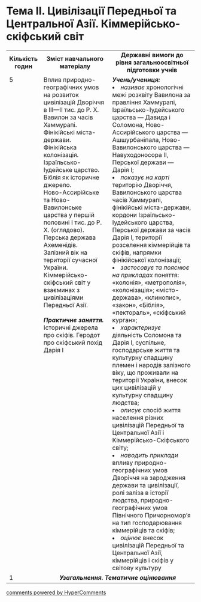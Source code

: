 <div id="hypercomments_widget" class="js-hypercomments-widget invisible"></div>

# Тема ІI. Цивілізації Передньої та Центральної Азії. Кіммерійсько-скіфський світ

<table>
  <tr>
    <td width="10%" align="center"><b>Кількість годин</b></td>  
    <td width="40%" align="center"><b>Зміст навчального матеріалу</b></td>
    <td width="50%" align="center"><b>Державні вимоги  до рівня загальноосвітньої підготовки учнів</b></td>
  </tr>
  <tr>
<td width="10%" style="vertical-align:top !important;">5</td>
    <td width="40%" style="vertical-align:top !important;">
Вплив природно-географічних умов на розвиток цивілізацій Дворіччя в ІІІ—ІІ тис. до Р. Х. Вавилон за часів Хаммурапі.<br>
Фінікійські міста-держави.<br>
Фінікійська колонізація.<br>
Ізраїльсько-Іудейське царство. Біблія як історичне джерело. <br>
Ново-Ассирійське та Ново-Вавилонське царства у першій половині І тис. до Р. Х. (оглядово). Перська держава Ахеменідів.<br>
Залізний вік на території сучасної України. Кіммерійсько-скіфський світ у взаєминах з цивілізаціями Передньої Азії.<br>
<br>
<b><i>Практичне заняття.</i></b><br>
Історичні джерела про скіфів.  Геродот про скіфський похід Дарія І
</td>
    <td width="50%" style="vertical-align:top !important;">
<i><b>Учень/учениця:</b></i><br>
<li><i>називає</i> хронологічні межі розквіту Вавилона за правління Хаммурапі, Ізраїльсько-Іудейського царства — Давида і Соломона, Ново-Ассирійського царства — Ашшурбаніпала, Ново-Вавилонського царства — Навуходоносора ІІ, Перської держави — Дарія І; </li>
<li><i>показує на карті</i> територію Дворіччя, Вавилонського царства часів Хаммурапі, фінікійські міста-держави, кордони Ізраїльсько-Іудейського царства, Перської держави за часів Дарія І, території розселення кіммерійців та скіфів, напрямки фінікійської колонізації;</li>
<li><i>застосовує та пояснює на прикладах</i> поняття: «колонія», «метрополія», «колонізація»; «місто-держава», «клинопис», «закон», «Біблія», «пектораль», «скіфський курган»;</li>
<li><i>характеризує</i> діяльність Соломона та Дарія І, суспільне, господарське життя та культурну спадщину племен і народів залізного віку, що проживали на території України, внесок цих  цивілізацій у культурну спадщину людства;</li>
<li><i>описує</i> спосіб життя населення різних цивілізацій Передньої та Центральної Азії і Кіммерійсько-Скіфського світу;</li>
<li><i>наводить приклади</i> впливу природно-географічних умов Дворіччя на зародження держави та цивілізації, ролі заліза в історії людства, природно-географічних умов Північного Причорномор’я на тип господарювання кіммерійців та скіфів;</li>
<li><i>оцінює</i> внесок цивілізацій Передньої та Центральної Азії, кіммерійців і скіфів у світову культуру</li>
</td>
  </tr>
<tr>
<td width="10%" style="vertical-align:top !important;">1</td>
<td colspan="2" align="center"><b><i>Узагальнення. Тематичне оцінювання</i></b></td>
</tr>
</table>

<div class="js-hypercomments-container">
<a href="http://hypercomments.com" class="hc-link" title="comments widget">comments powered by HyperComments</a>
</div>